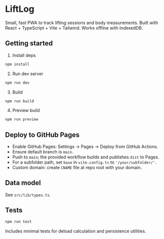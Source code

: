 # LiftLog

Small, fast PWA to track lifting sessions and body measurements. Built with React + TypeScript + Vite + Tailwind. Works offline with IndexedDB.

## Getting started

1) Install deps

```bash
npm install
```

2) Run dev server

```bash
npm run dev
```

3) Build

```bash
npm run build
```

4) Preview build

```bash
npm run preview
```

## Deploy to GitHub Pages

- Enable GitHub Pages: Settings → Pages → Deploy from GitHub Actions.
- Ensure default branch is `main`.
- Push to `main`; the provided workflow builds and publishes `dist` to Pages.
- For a subfolder path, set `base` in `vite.config.ts` to `'/your/subfolder/'`.
- Custom domain: create `CNAME` file at repo root with your domain.

## Data model
See `src/lib/types.ts`.

## Tests

```bash
npm run test
```

Includes minimal tests for deload calculation and persistence utilities.

